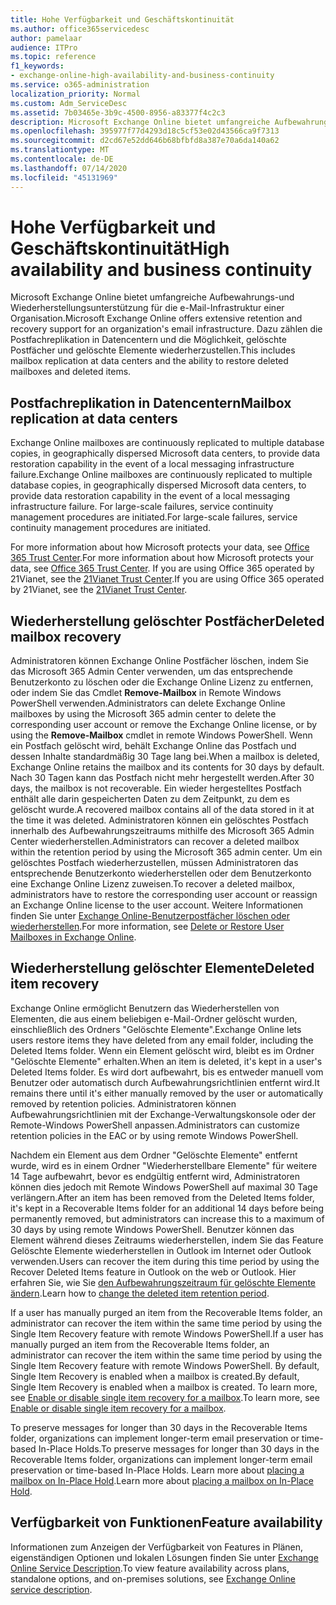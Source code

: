 ```yaml
---
title: Hohe Verfügbarkeit und Geschäftskontinuität
ms.author: office365servicedesc
author: pamelaar
audience: ITPro
ms.topic: reference
f1_keywords:
- exchange-online-high-availability-and-business-continuity
ms.service: o365-administration
localization_priority: Normal
ms.custom: Adm_ServiceDesc
ms.assetid: 7b03465e-3b9c-4500-8956-a83377f4c2c3
description: Microsoft Exchange Online bietet umfangreiche Aufbewahrungs-und Wiederherstellungsunterstützung für die e-Mail-Infrastruktur einer Organisation. Dazu zählen die Postfachreplikation in Datencentern und die Möglichkeit, gelöschte Postfächer und gelöschte Elemente wiederherzustellen.
ms.openlocfilehash: 395977f77d4293d18c5cf53e02d43566ca9f7313
ms.sourcegitcommit: d2cd67e52dd646b68bfbfd8a387e70a6da140a62
ms.translationtype: MT
ms.contentlocale: de-DE
ms.lasthandoff: 07/14/2020
ms.locfileid: "45131969"
---
```

# <a name="high-availability-and-business-continuity"></a><span data-ttu-id="16fc4-104">Hohe Verfügbarkeit und Geschäftskontinuität</span><span class="sxs-lookup"><span data-stu-id="16fc4-104">High availability and business continuity</span></span>

<span data-ttu-id="16fc4-105">Microsoft Exchange Online bietet umfangreiche Aufbewahrungs-und Wiederherstellungsunterstützung für die e-Mail-Infrastruktur einer Organisation.</span><span class="sxs-lookup"><span data-stu-id="16fc4-105">Microsoft Exchange Online offers extensive retention and recovery support for an organization's email infrastructure.</span></span> <span data-ttu-id="16fc4-106">Dazu zählen die Postfachreplikation in Datencentern und die Möglichkeit, gelöschte Postfächer und gelöschte Elemente wiederherzustellen.</span><span class="sxs-lookup"><span data-stu-id="16fc4-106">This includes mailbox replication at data centers and the ability to restore deleted mailboxes and deleted items.</span></span>
  
## <a name="mailbox-replication-at-data-centers"></a><span data-ttu-id="16fc4-107">Postfachreplikation in Datencentern</span><span class="sxs-lookup"><span data-stu-id="16fc4-107">Mailbox replication at data centers</span></span>

<span data-ttu-id="16fc4-108">Exchange Online mailboxes are continuously replicated to multiple database copies, in geographically dispersed Microsoft data centers, to provide data restoration capability in the event of a local messaging infrastructure failure.</span><span class="sxs-lookup"><span data-stu-id="16fc4-108">Exchange Online mailboxes are continuously replicated to multiple database copies, in geographically dispersed Microsoft data centers, to provide data restoration capability in the event of a local messaging infrastructure failure.</span></span> <span data-ttu-id="16fc4-109">For large-scale failures, service continuity management procedures are initiated.</span><span class="sxs-lookup"><span data-stu-id="16fc4-109">For large-scale failures, service continuity management procedures are initiated.</span></span>
  
<span data-ttu-id="16fc4-110">For more information about how Microsoft protects your data, see [Office 365 Trust Center](https://go.microsoft.com/fwlink/p/?LinkId=299135).</span><span class="sxs-lookup"><span data-stu-id="16fc4-110">For more information about how Microsoft protects your data, see [Office 365 Trust Center](https://go.microsoft.com/fwlink/p/?LinkId=299135).</span></span> <span data-ttu-id="16fc4-111">If you are using Office 365 operated by 21Vianet, see the [21Vianet Trust Center](https://www.21vbluecloud.com/office365/trustcenter/onlineservices.mdl).</span><span class="sxs-lookup"><span data-stu-id="16fc4-111">If you are using Office 365 operated by 21Vianet, see the [21Vianet Trust Center](https://www.21vbluecloud.com/office365/trustcenter/onlineservices.mdl).</span></span>
  
## <a name="deleted-mailbox-recovery"></a><span data-ttu-id="16fc4-112">Wiederherstellung gelöschter Postfächer</span><span class="sxs-lookup"><span data-stu-id="16fc4-112">Deleted mailbox recovery</span></span>

<span data-ttu-id="16fc4-113">Administratoren können Exchange Online Postfächer löschen, indem Sie das Microsoft 365 Admin Center verwenden, um das entsprechende Benutzerkonto zu löschen oder die Exchange Online Lizenz zu entfernen, oder indem Sie das Cmdlet **Remove-Mailbox** in Remote Windows PowerShell verwenden.</span><span class="sxs-lookup"><span data-stu-id="16fc4-113">Administrators can delete Exchange Online mailboxes by using the Microsoft 365 admin center to delete the corresponding user account or remove the Exchange Online license, or by using the **Remove-Mailbox** cmdlet in remote Windows PowerShell.</span></span> <span data-ttu-id="16fc4-114">Wenn ein Postfach gelöscht wird, behält Exchange Online das Postfach und dessen Inhalte standardmäßig 30 Tage lang bei.</span><span class="sxs-lookup"><span data-stu-id="16fc4-114">When a mailbox is deleted, Exchange Online retains the mailbox and its contents for 30 days by default.</span></span> <span data-ttu-id="16fc4-115">Nach 30 Tagen kann das Postfach nicht mehr hergestellt werden.</span><span class="sxs-lookup"><span data-stu-id="16fc4-115">After 30 days, the mailbox is not recoverable.</span></span> <span data-ttu-id="16fc4-116">Ein wieder hergestelltes Postfach enthält alle darin gespeicherten Daten zu dem Zeitpunkt, zu dem es gelöscht wurde.</span><span class="sxs-lookup"><span data-stu-id="16fc4-116">A recovered mailbox contains all of the data stored in it at the time it was deleted.</span></span> <span data-ttu-id="16fc4-117">Administratoren können ein gelöschtes Postfach innerhalb des Aufbewahrungszeitraums mithilfe des Microsoft 365 Admin Center wiederherstellen.</span><span class="sxs-lookup"><span data-stu-id="16fc4-117">Administrators can recover a deleted mailbox within the retention period by using the Microsoft 365 admin center.</span></span> <span data-ttu-id="16fc4-118">Um ein gelöschtes Postfach wiederherzustellen, müssen Administratoren das entsprechende Benutzerkonto wiederherstellen oder dem Benutzerkonto eine Exchange Online Lizenz zuweisen.</span><span class="sxs-lookup"><span data-stu-id="16fc4-118">To recover a deleted mailbox, administrators have to restore the corresponding user account or reassign an Exchange Online license to the user account.</span></span> <span data-ttu-id="16fc4-119">Weitere Informationen finden Sie unter [Exchange Online-Benutzerpostfächer löschen oder wiederherstellen](https://go.microsoft.com/fwlink/p/?LinkId=286992).</span><span class="sxs-lookup"><span data-stu-id="16fc4-119">For more information, see [Delete or Restore User Mailboxes in Exchange Online](https://go.microsoft.com/fwlink/p/?LinkId=286992).</span></span>
  
## <a name="deleted-item-recovery"></a><span data-ttu-id="16fc4-120">Wiederherstellung gelöschter Elemente</span><span class="sxs-lookup"><span data-stu-id="16fc4-120">Deleted item recovery</span></span>

<span data-ttu-id="16fc4-121">Exchange Online ermöglicht Benutzern das Wiederherstellen von Elementen, die aus einem beliebigen e-Mail-Ordner gelöscht wurden, einschließlich des Ordners "Gelöschte Elemente".</span><span class="sxs-lookup"><span data-stu-id="16fc4-121">Exchange Online lets users restore items they have deleted from any email folder, including the Deleted Items folder.</span></span> <span data-ttu-id="16fc4-122">Wenn ein Element gelöscht wird, bleibt es im Ordner "Gelöschte Elemente" erhalten.</span><span class="sxs-lookup"><span data-stu-id="16fc4-122">When an item is deleted, it's kept in a user's Deleted Items folder.</span></span> <span data-ttu-id="16fc4-123">Es wird dort aufbewahrt, bis es entweder manuell vom Benutzer oder automatisch durch Aufbewahrungsrichtlinien entfernt wird.</span><span class="sxs-lookup"><span data-stu-id="16fc4-123">It remains there until it's either manually removed by the user or automatically removed by retention policies.</span></span> <span data-ttu-id="16fc4-124">Administratoren können Aufbewahrungsrichtlinien mit der Exchange-Verwaltungskonsole oder der Remote-Windows PowerShell anpassen.</span><span class="sxs-lookup"><span data-stu-id="16fc4-124">Administrators can customize retention policies in the EAC or by using remote Windows PowerShell.</span></span>
  
<span data-ttu-id="16fc4-125">Nachdem ein Element aus dem Ordner "Gelöschte Elemente" entfernt wurde, wird es in einem Ordner "Wiederherstellbare Elemente" für weitere 14 Tage aufbewahrt, bevor es endgültig entfernt wird, Administratoren können dies jedoch mit Remote Windows PowerShell auf maximal 30 Tage verlängern.</span><span class="sxs-lookup"><span data-stu-id="16fc4-125">After an item has been removed from the Deleted Items folder, it's kept in a Recoverable Items folder for an additional 14 days before being permanently removed, but administrators can increase this to a maximum of 30 days by using remote Windows PowerShell.</span></span> <span data-ttu-id="16fc4-126">Benutzer können das Element während dieses Zeitraums wiederherstellen, indem Sie das Feature Gelöschte Elemente wiederherstellen in Outlook im Internet oder Outlook verwenden.</span><span class="sxs-lookup"><span data-stu-id="16fc4-126">Users can recover the item during this time period by using the Recover Deleted Items feature in Outlook on the web or Outlook.</span></span> <span data-ttu-id="16fc4-127">Hier erfahren Sie, wie Sie [den Aufbewahrungszeitraum für gelöschte Elemente ändern](https://go.microsoft.com/fwlink/p/?LinkId=286940).</span><span class="sxs-lookup"><span data-stu-id="16fc4-127">Learn how to [change the deleted item retention period](https://go.microsoft.com/fwlink/p/?LinkId=286940).</span></span>
  
<span data-ttu-id="16fc4-128">If a user has manually purged an item from the Recoverable Items folder, an administrator can recover the item within the same time period by using the Single Item Recovery feature with remote Windows PowerShell.</span><span class="sxs-lookup"><span data-stu-id="16fc4-128">If a user has manually purged an item from the Recoverable Items folder, an administrator can recover the item within the same time period by using the Single Item Recovery feature with remote Windows PowerShell.</span></span> <span data-ttu-id="16fc4-129">By default, Single Item Recovery is enabled when a mailbox is created.</span><span class="sxs-lookup"><span data-stu-id="16fc4-129">By default, Single Item Recovery is enabled when a mailbox is created.</span></span> <span data-ttu-id="16fc4-130">To learn more, see [Enable or disable single item recovery for a mailbox](https://go.microsoft.com/fwlink/p/?LinkID=286941).</span><span class="sxs-lookup"><span data-stu-id="16fc4-130">To learn more, see [Enable or disable single item recovery for a mailbox](https://go.microsoft.com/fwlink/p/?LinkID=286941).</span></span>
  
<span data-ttu-id="16fc4-131">To preserve messages for longer than 30 days in the Recoverable Items folder, organizations can implement longer-term email preservation or time-based In-Place Holds.</span><span class="sxs-lookup"><span data-stu-id="16fc4-131">To preserve messages for longer than 30 days in the Recoverable Items folder, organizations can implement longer-term email preservation or time-based In-Place Holds.</span></span> <span data-ttu-id="16fc4-132">Learn more about [placing a mailbox on In-Place Hold](https://go.microsoft.com/fwlink/p/?LinkId=271746).</span><span class="sxs-lookup"><span data-stu-id="16fc4-132">Learn more about [placing a mailbox on In-Place Hold](https://go.microsoft.com/fwlink/p/?LinkId=271746).</span></span>
  
## <a name="feature-availability"></a><span data-ttu-id="16fc4-133">Verfügbarkeit von Funktionen</span><span class="sxs-lookup"><span data-stu-id="16fc4-133">Feature availability</span></span>

<span data-ttu-id="16fc4-134">Informationen zum Anzeigen der Verfügbarkeit von Features in Plänen, eigenständigen Optionen und lokalen Lösungen finden Sie unter [Exchange Online Service Description](exchange-online-service-description.md).</span><span class="sxs-lookup"><span data-stu-id="16fc4-134">To view feature availability across plans, standalone options, and on-premises solutions, see [Exchange Online service description](exchange-online-service-description.md).</span></span>
  